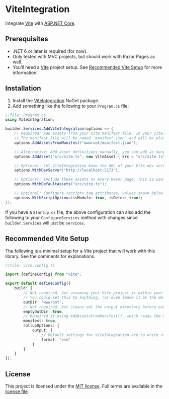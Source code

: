 # ViteIntegration

Integrate [Vite](https://vitejs.dev/) with [ASP.NET Core](https://dotnet.microsoft.com/en-us/apps/aspnet).

## Prerequisites

* .NET 6 or later is required (for now).
* Only tested with MVC projects, but should work with Razor Pages as well.
* You'll need a [Vite](https://vitejs.dev) project setup. See [Recommended Vite Setup](#recommended-vite-setup) for more information. 

## Installation

1. Install the [ViteIntegration](https://www.nuget.org/packages/ViteIntegration/) NuGet package.
2. Add something like the following to your `Program.cs` file:

```csharp
//file: Program.cs
using ViteIntegration;

builder.Services.AddViteIntegration(options => {
    // Required: Add assets from your Vite manifest file. In your vite.config.ts file, you must set manifest: true.
    // The manifest file will be named `manifest.json` and will be placed in the `outDir`. The path should be defined relative to the application working directory.
    options.AddAssetsFromManifest("wwwroot/manifest.json");

    // Alternative: Add asset definitions manually, you can add as many as you want.
    options.AddAsset("src/site.ts", new ViteAsset { Src = "src/site.ts", File = "assets/site.js" });

    // Optional: Let ViteIntegration know the URL of your Vite dev server. This is only used in Development, and it only used when writing <script> tags.
    options.WithDevServer("http://localhost:5173");

    // Optional: Include these assets on every Razor page. This is useful for things like your main entry point, or a shared CSS file.
    options.WithDefaultAssets("src/site.ts");

    // Optional: Configure <script> tag attributes, values shown below are the defaults if you omit this call.
    options.WithScriptOptions(isModule: true, isDefer: true);
});
```

If you have a `Startup.cs` file, the above configuration can also add the following to your `ConfigureServices` method with changes since `builder.Services` will just be `services`.

## Recommended Vite Setup

The following is a minimal setup for a Vite project that will work with this library. See the comments for explanations.

```ts
//file: vite.config.ts

import {defineConfig} from "vite";

export default defineConfig({
    build: {
        // Not required, but assuming your Vite project is within your ASP.NET Core project, this will write Vite output to the default location for ASP.NET Core static files.
        // You could set this to anything, (or even leave it as the default 'dist') but you will need to configure the ASP.NET Core static files middleware to serve the files from this directory.
        outDir: "wwwroot",
        // Not required, but cleans out the output directory before each build.
        emptyOutDir: true,
        // Required if using AddAssetsFromManifest(), which reads the manifest file to determine which assets to include. You can also specify assets manually.
        manifest: true,
        rollupOptions: {
            output: {
                // Default settings for ViteIntegration are to write <script> tags with type="module" which requires ES modules.
                format: "esm"
            }
        }
    }
});
```

## License

This project is licensed under the [MIT license](https://github.com/helluvamatt/ViteIntegration/blob/main/LICENSE). Full terms are available in the [license file](https://github.com/helluvamatt/ViteIntegration/blob/main/LICENSE).
